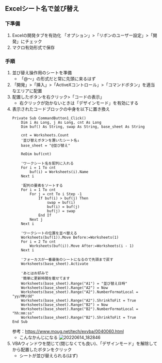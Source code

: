 ## Excelシート名で並び替え
### 下準備
1. Excelの開発タブを有効化
「オプション」>「リボンのユーザー設定」>「開発」にチェック
2. マクロ有効形式で保存

### 手順
1. 並び替え操作用のシートを準備
    - 「@～」の形式だと常に先頭に来るはず
1. 「開発」>「挿入」>「ActiveXコントロール」>「コマンドボタン」を適当なエリアに配置
1. 配置したボタンを右クリック>「コードの表示」
    - 右クリックが効かないときは「デザインモード」を有効にする
1. 表示されたコードブロックの中身を以下に置き換え
    ```vba
    Private Sub CommandButton1_Click()
        Dim i As Long, j As Long, cnt As Long
        Dim buf() As String, swap As String, base_sheet As String

        cnt = Worksheets.Count
        '並び替えボタンを置いたシート名↓
        base_sheet = "@並び替え"

        ReDim buf(cnt)

        'ワークシート名を配列に入れる
        For i = 1 To cnt
            buf(i) = Worksheets(i).Name
        Next i

        '配列の要素をソートする
        For i = 1 To cnt
            For j = cnt To i Step -1
                If buf(i) > buf(j) Then
                    swap = buf(i)
                    buf(i) = buf(j)
                    buf(j) = swap
                End If
            Next j
        Next i

        'ワークシートの位置を並べ替える
        Worksheets(buf(1)).Move Before:=Worksheets(1)
        For i = 2 To cnt
            Worksheets(buf(i)).Move After:=Worksheets(i - 1)
        Next i

        'フォーカスが一番最後のシートになるので先頭まで戻す
        Worksheets(base_sheet).Activate

        'あとはお好みで
        '簡単に更新時間を載せてます
        Worksheets(base_sheet).Range("A1") = "並び替え日時"
        Worksheets(base_sheet).Range("A2") = Now
        Worksheets(base_sheet).Range("A2").NumberFormatLocal = "yy/MM/dd"
        Worksheets(base_sheet).Range("A2").ShrinkToFit = True
        Worksheets(base_sheet).Range("B2") = Now
        Worksheets(base_sheet).Range("B2").NumberFormatLocal = "hh:mm:ss"
        Worksheets(base_sheet).Range("B2").ShrinkToFit = True
    End Sub
    ```
    参考：https://www.moug.net/tech/exvba/0040060.html
    - こんなかんじになる
        ![20220614_182846](https://user-images.githubusercontent.com/29759976/173544654-82c39a1c-631f-412b-a5f3-f499bf3b470c.png)
1. VBAウィンドウを閉じて(閉じなくても良い)、「デザインモード」を解除してから配置したボタンをクリック
    - シートが並び替えられる(はず)


